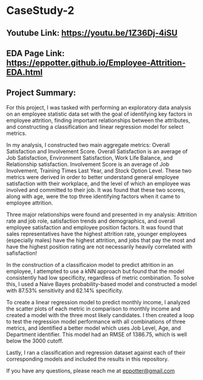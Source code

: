 # CaseStudy-2

## Youtube Link: https://youtu.be/1Z36Dj-4iSU

## EDA Page Link: https://eppotter.github.io/Employee-Attrition-EDA.html

## Project Summary:

For this project, I was tasked with performing an exploratory data analysis on an employee statistic data set with the goal of identifying key factors in employee
attrition, finding important relationships between the attributes, and constructing a classification and linear regression model for select metrics.

In my analysis, I constructed two main aggregate metrics: Overall Satisfaction and Involvement Score. Overall Satisfaction is an average of Job Satisfaction,
Environment Satisfaction, Work Life Balance, and Relationship satisfaction. Involvement Score is an average of Job Involvement, Training Times Last Year, and Stock
Option Level. These two metrics were derived in order to better understand general employee satisfaction with their workplace, and the level of which an employee 
was involved and committed to their job. It was found that these two scores, along with age, were the top three identifying factors when it came to employee
attrition.


Three major relationships were found and presented in my analysis: Attrition rate and job role, satisfaction trends and demographics, and overall employee
satisfaction and employee position factors. It was found that sales representatives have the highest attrition rate, younger employees (especially males) have the
highest attrition, and jobs that pay the most and have the highest position rating are not necessarily heavily correlated with safisfaction!


In the construction of a classificaion model to predict attrition in an employee, I attempted to use a kNN approach but found that the model consistently had low 
specificity, regardless of metric combination. To solve this, I used a Naive Bayes probability-based model and constructed a model with 87.53% sensitivity and 
62.14% specificity.


To create a linear regression model to predict monthly income, I analyzed the scatter plots of each metric in comparison to monthly income and created a model with 
the three most likely candidates. I then created a loop to test the regression model performance with all combinations of three metrics, and identified a better 
model which uses Job Level, Age, and Department identifier. This model had an RMSE of 1386.75, which is well below the 3000 cutoff.


Lastly, I ran a classification and regression dataset against each of their corresponding models and included the results in this repository.

If you have any questions, please reach me at eppotter@gmail.com
